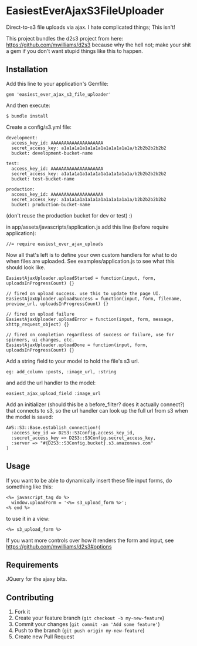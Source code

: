 # EasiestEverAjaxS3FileUploader

Direct-to-s3 file uploads via ajax. I hate complicated things; This isn't!

This project bundles the d2s3 project from here: https://github.com/mwilliams/d2s3 because why the hell not; make your shit a gem if you don't want stupid things like this to happen.

## Installation

Add this line to your application's Gemfile:

    gem 'easiest_ever_ajax_s3_file_uploader'

And then execute:

    $ bundle install

Create a config/s3.yml file:

    development:
      access_key_id: AAAAAAAAAAAAAAAAAAAA
      secret_access_key: a1a1a1a1a1a1a1a1a1a1a1a1a1a/b2b2b2b2b2b2
      bucket: development-bucket-name

    test:
      access_key_id: AAAAAAAAAAAAAAAAAAAA
      secret_access_key: a1a1a1a1a1a1a1a1a1a1a1a1a1a/b2b2b2b2b2b2
      bucket: test-bucket-name

    production:
      access_key_id: AAAAAAAAAAAAAAAAAAAA
      secret_access_key: a1a1a1a1a1a1a1a1a1a1a1a1a1a/b2b2b2b2b2b2
      bucket: production-bucket-name

(don't reuse the production bucket for dev or test) :)

in app/assets/javascripts/application.js add this line (before require application):

    //= require easiest_ever_ajax_uploads

Now all that's left is to define your own custom handlers for what to do when files are uploaded.  See examples/application.js to see what this should look like.

    EasiestAjaxUploader.uploadStarted = function(input, form, uploadsInProgressCount) {}

    // fired on upload success. use this to update the page UI.
    EasiestAjaxUploader.uploadSuccess = function(input, form, filename, preview_url, uploadsInProgressCount) {}

    // fired on upload failure
    EasiestAjaxUploader.uploadError = function(input, form, message, xhttp_request_object) {}

    // fired on completion regardless of success or failure, use for spinners, ui changes, etc.
    EasiestAjaxUploader.uploadDone = function(input, form, uploadsInProgressCount) {}

Add a string field to your model to hold the file's s3 url.

    eg: add_column :posts, :image_url, :string

and add the url handler to the model:

    easiest_ajax_upload_field :image_url

Add an initializer (should this be a before_filter? does it actually connect?) that connects to s3, so the url handler can look up the full url from s3 when the model is saved:

    AWS::S3::Base.establish_connection!(
      :access_key_id => D2S3::S3Config.access_key_id,
      :secret_access_key => D2S3::S3Config.secret_access_key,
      :server => "#{D2S3::S3Config.bucket}.s3.amazonaws.com"
    )


## Usage

If you want to be able to dynamically insert these file input forms, do something like this:

    <%= javascript_tag do %>
      window.uploadForm = '<%= s3_upload_form %>';
    <% end %>

to use it in a view:

    <%= s3_upload_form %>

If you want more controls over how it renders the form and input, see https://github.com/mwilliams/d2s3#options

## Requirements

  JQuery for the ajaxy bits.

## Contributing

1. Fork it
2. Create your feature branch (`git checkout -b my-new-feature`)
3. Commit your changes (`git commit -am 'Add some feature'`)
4. Push to the branch (`git push origin my-new-feature`)
5. Create new Pull Request
